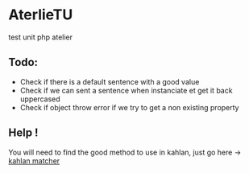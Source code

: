 # AterlieTU
test unit php atelier

## Todo:

- Check if there is a default sentence with a good value
- Check if we can sent a sentence when instanciate et get it back uppercased 
- Check if object throw error if we try to get a non existing property

## Help !

You will need to find the good method to use in kahlan, just go here -> [kahlan matcher](https://kahlan.github.io/docs/matchers.html)
